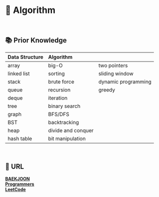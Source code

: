 # 🧩 **Algorithm**

<br>

## 📚 **Prior Knowledge**


|Data Structure|Algorithm||
|:------|:------|:------|
|array|big-O|two pointers|
|linked list|sorting|sliding window|
|stack|brute force|dynamic programming|
|queue|recursion|greedy|
|deque|iteration||
|tree|binary search||
|graph|BFS/DFS||
|BST|backtracking||
|heap|divide and conquer||
|hash table| bit manipulation||

<br>

## 🔗 **URL**
[**BAEKJOON**](https://www.acmicpc.net/)      
[**Programmers**](https://programmers.co.kr/)        
[**LeetCode**](https://leetcode.com/)